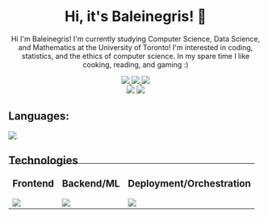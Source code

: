 <h1 align='center'> Hi, it's Baleinegris! 👋</h1>
<p align='center'>Hi I'm Baleinegris! I'm currently studying Computer Science,
Data Science, and Mathematics at the University of Toronto!
I'm interested in coding, statistics, and the ethics of computer
science. In my spare time I like cooking, reading, and gaming :) 
</p>
<div align='center'>
    <a href='https://www.linkedin.com/in/oscar-heath/'>
        <img src="https://img.shields.io/badge/linkedin-blue?style=for-the-badge">
    </a>
    <a href='https://baleinegris.github.io/portfolio/'>
        <img src="https://img.shields.io/badge/Portfolio-teal?style=for-the-badge">
    </a>
    <a href="mailto:oscar.w.heath@gmail.com">
        <img src="https://img.shields.io/badge/gmail-grey?style=for-the-badge&logo=gmail">
    </a>

</div>

<div align='center'>
    <img src="https://github-profile-summary-cards.vercel.app/api/cards/repos-per-language?username=baleinegris&theme=2077&exclude=">
    <img src="https://github-profile-summary-cards.vercel.app/api/cards/profile-details?username=baleinegris&theme=2077">
</div>
 
## Languages:
<img src="https://skillicons.dev/icons?i=python,js,ts,c,go,java,html,css">

## Technologies

<table style="margin-top: -25px;">

<tr>
<td>

### Frontend
<img src="https://skillicons.dev/icons?i=react,next,vite,tailwind,threejs" />

</td>
<td>

### Backend/ML
<img src="https://skillicons.dev/icons?i=nestjs,fastapi,flask,redis,pytorch,sklearn" />

</td>
<td>

### Deployment/Orchestration
<img src="https://skillicons.dev/icons?i=docker,kubernetes,kafka,nginx,github,raspberrypi" />

</td>
</tr>
</table>